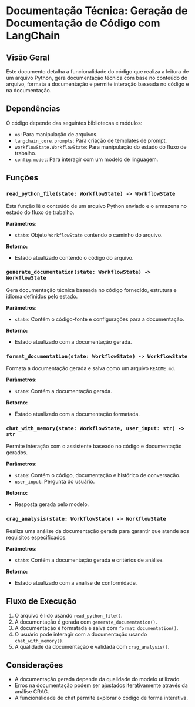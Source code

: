 # Documentação Técnica: Geração de Documentação de Código com LangChain

## Visão Geral
Este documento detalha a funcionalidade do código que realiza a leitura de um arquivo Python, gera documentação técnica com base no conteúdo do arquivo, formata a documentação e permite interação baseada no código e na documentação.

## Dependências
O código depende das seguintes bibliotecas e módulos:
- `os`: Para manipulação de arquivos.
- `langchain_core.prompts`: Para criação de templates de prompt.
- `workflowState.WorkflowState`: Para manipulação do estado do fluxo de trabalho.
- `config.model`: Para interagir com um modelo de linguagem.

## Funções

### `read_python_file(state: WorkflowState) -> WorkflowState`
Esta função lê o conteúdo de um arquivo Python enviado e o armazena no estado do fluxo de trabalho.

**Parâmetros:**
- `state`: Objeto `WorkflowState` contendo o caminho do arquivo.

**Retorno:**
- Estado atualizado contendo o código do arquivo.

### `generate_documentation(state: WorkflowState) -> WorkflowState`
Gera documentação técnica baseada no código fornecido, estrutura e idioma definidos pelo estado.

**Parâmetros:**
- `state`: Contém o código-fonte e configurações para a documentação.

**Retorno:**
- Estado atualizado com a documentação gerada.

### `format_documentation(state: WorkflowState) -> WorkflowState`
Formata a documentação gerada e salva como um arquivo `README.md`.

**Parâmetros:**
- `state`: Contém a documentação gerada.

**Retorno:**
- Estado atualizado com a documentação formatada.

### `chat_with_memory(state: WorkflowState, user_input: str) -> str`
Permite interação com o assistente baseado no código e documentação gerados.

**Parâmetros:**
- `state`: Contém o código, documentação e histórico de conversação.
- `user_input`: Pergunta do usuário.

**Retorno:**
- Resposta gerada pelo modelo.

### `crag_analysis(state: WorkflowState) -> WorkflowState`
Realiza uma análise da documentação gerada para garantir que atende aos requisitos especificados.

**Parâmetros:**
- `state`: Contém a documentação gerada e critérios de análise.

**Retorno:**
- Estado atualizado com a análise de conformidade.

## Fluxo de Execução
1. O arquivo é lido usando `read_python_file()`.
2. A documentação é gerada com `generate_documentation()`.
3. A documentação é formatada e salva com `format_documentation()`.
4. O usuário pode interagir com a documentação usando `chat_with_memory()`.
5. A qualidade da documentação é validada com `crag_analysis()`.

## Considerações
- A documentação gerada depende da qualidade do modelo utilizado.
- Erros na documentação podem ser ajustados iterativamente através da análise CRAG.
- A funcionalidade de chat permite explorar o código de forma interativa.